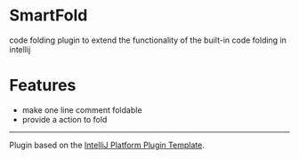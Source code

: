 # SmartFold

<!-- Plugin description -->
code folding plugin to extend the functionality of the built-in code folding in intellij

# Features
- make one line comment foldable
- provide a action to fold
<!-- Plugin description end -->


---
Plugin based on the [IntelliJ Platform Plugin Template][template].

[template]: https://github.com/JetBrains/intellij-platform-plugin-template
[docs:plugin-description]: https://plugins.jetbrains.com/docs/intellij/plugin-user-experience.html#plugin-description-and-presentation

